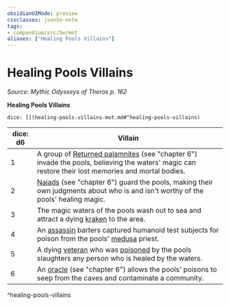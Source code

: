 ```yaml
---
obsidianUIMode: preview
cssclasses: json5e-note
tags:
- compendium/src/5e/mot
aliases: ["Healing Pools Villains"]
---
```

# Healing Pools Villains
*Source: Mythic Odysseys of Theros p. 162* 

**Healing Pools Villains**

`dice: [](healing-pools-villains-mot.md#^healing-pools-villains)`

| dice: d6 | Villain |
|----------|---------|
| 1 | A group of [Returned palamnites](/3-Mechanics/CLI/bestiary/undead/returned-palamnite-mot.md) (see "chapter 6") invade the pools, believing the waters' magic can restore their lost memories and mortal bodies. |
| 2 | [Naiads](/3-Mechanics/CLI/bestiary/fey/naiad-mot.md) (see "chapter 6") guard the pools, making their own judgments about who is and isn't worthy of the pools' healing magic. |
| 3 | The magic waters of the pools wash out to sea and attract a dying [kraken](/3-Mechanics/CLI/bestiary/monstrosity/kraken.md) to the area. |
| 4 | An [assassin](/3-Mechanics/CLI/bestiary/humanoid/assassin.md) barters captured humanoid test subjects for poison from the pools' [medusa](/3-Mechanics/CLI/bestiary/monstrosity/medusa.md) priest. |
| 5 | A dying [veteran](/3-Mechanics/CLI/bestiary/humanoid/veteran.md) who was [poisoned](/3-Mechanics/CLI/rules/conditions.md#poisoned) by the pools slaughters any person who is healed by the waters. |
| 6 | An [oracle](/3-Mechanics/CLI/bestiary/humanoid/oracle-mot.md) (see "chapter 6") allows the pools' poisons to seep from the caves and contaminate a community. |
^healing-pools-villains